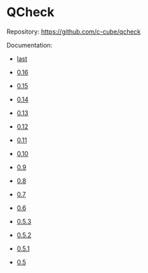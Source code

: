 # QCheck

Repository: <https://github.com/c-cube/qcheck>

Documentation:

- [last](0.16)

- [0.16](0.16)
- [0.15](0.15)
- [0.14](0.14)
- [0.13](0.13)
- [0.12](0.12)
- [0.11](0.11)
- [0.10](0.10)
- [0.9](0.9)
- [0.8](0.8)
- [0.7](0.7)
- [0.6](0.6)
- [0.5.3](0.5.3)
- [0.5.2](0.5.2)
- [0.5.1](0.5.1)
- [0.5](0.5)
